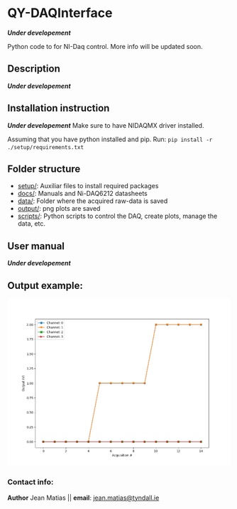 # QY-DAQInterface
 
 **_Under developement_**

 Python code to for NI-Daq control. More info will be updated soon. 

 ## Description
  **_Under developement_**
 
 ## Installation instruction
 **_Under developement_**
Make sure to have NIDAQMX driver installed.

Assuming that you have python installed and pip.
Run: `pip install -r ./setup/requirements.txt`

## Folder structure

+ [setup/](./setup/): Auxiliar files to install required packages
+ [docs/](./docs/): Manuals and Ni-DAQ6212 datasheets
+ [data/](./data/): Folder where the acquired raw-data is saved
+ [output/](./output/): png plots are saved
+ [scripts/](./scripts/): Python scripts to control the DAQ, create plots, manage the data, etc.

 
 ## User manual
 **_Under developement_**

 ## Output example:

![First test](./output/control_test_1.png)

### Contact info:

**Author** Jean Matias || **email**: jean.matias@tyndall.ie 